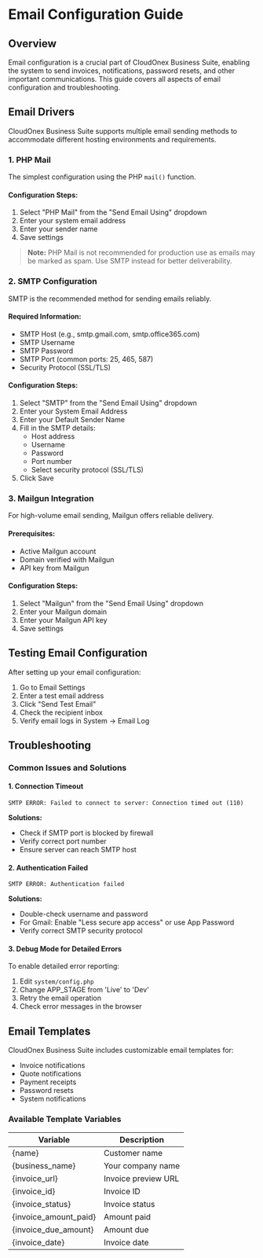 # Email Configuration Guide

## Overview

Email configuration is a crucial part of CloudOnex Business Suite, enabling the system to send invoices, notifications, password resets, and other important communications. This guide covers all aspects of email configuration and troubleshooting.

## Email Drivers

CloudOnex Business Suite supports multiple email sending methods to accommodate different hosting environments and requirements.

### 1\. PHP Mail

The simplest configuration using the PHP `mail()` function.

#### Configuration Steps:

1. Select "PHP Mail" from the "Send Email Using" dropdown
2. Enter your system email address
3. Enter your sender name
4. Save settings

> **Note:** PHP Mail is not recommended for production use as emails may be marked as spam. Use SMTP instead for better deliverability.

### 2\. SMTP Configuration

SMTP is the recommended method for sending emails reliably.

#### Required Information:

- SMTP Host (e.g., smtp.gmail.com, smtp.office365.com)
- SMTP Username
- SMTP Password
- SMTP Port (common ports: 25, 465, 587)
- Security Protocol (SSL/TLS)

#### Configuration Steps:

1. Select "SMTP" from the "Send Email Using" dropdown
2. Enter your System Email Address
3. Enter your Default Sender Name
4. Fill in the SMTP details:
   - Host address
   - Username
   - Password
   - Port number
   - Select security protocol (SSL/TLS)
5. Click Save

### 3\. Mailgun Integration

For high-volume email sending, Mailgun offers reliable delivery.

#### Prerequisites:

- Active Mailgun account
- Domain verified with Mailgun
- API key from Mailgun

#### Configuration Steps:

1. Select "Mailgun" from the "Send Email Using" dropdown
2. Enter your Mailgun domain
3. Enter your Mailgun API key
4. Save settings

## Testing Email Configuration

After setting up your email configuration:

1. Go to Email Settings
2. Enter a test email address
3. Click "Send Test Email"
4. Check the recipient inbox
5. Verify email logs in System → Email Log

## Troubleshooting

### Common Issues and Solutions

#### 1\. Connection Timeout

    SMTP ERROR: Failed to connect to server: Connection timed out (110)

**Solutions:**

- Check if SMTP port is blocked by firewall
- Verify correct port number
- Ensure server can reach SMTP host

#### 2\. Authentication Failed

    SMTP ERROR: Authentication failed

**Solutions:**

- Double-check username and password
- For Gmail: Enable "Less secure app access" or use App Password
- Verify correct SMTP security protocol

#### 3\. Debug Mode for Detailed Errors

To enable detailed error reporting:

1. Edit `system/config.php`
2. Change APP\_STAGE from 'Live' to 'Dev'
3. Retry the email operation
4. Check error messages in the browser

## Email Templates

CloudOnex Business Suite includes customizable email templates for:

- Invoice notifications
- Quote notifications
- Payment receipts
- Password resets
- System notifications

### Available Template Variables

| Variable             | Description          |
|----------------------|----------------------|
| {name}              | Customer name        |
| {business_name}     | Your company name    |
| {invoice_url}       | Invoice preview URL  |
| {invoice_id}        | Invoice ID           |
| {invoice_status}    | Invoice status       |
| {invoice_amount_paid} | Amount paid        |
| {invoice_due_amount}  | Amount due         |
| {invoice_date}      | Invoice date         |




